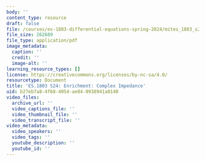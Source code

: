 ```yaml
---
body: ''
content_type: resource
draft: false
file: /courses/es-1803-differential-equations-spring-2024/mites_1803_s24_compleximpedance.pdf
file_size: 262689
file_type: application/pdf
image_metadata:
  caption: ''
  credit: ''
  image-alt: ''
learning_resource_types: []
license: https://creativecommons.org/licenses/by-nc-sa/4.0/
resourcetype: Document
title: 'ES.1803 S24: Enrichment: Complex Impedance'
uid: b27eb7a8-4f68-4054-ae84-0938941a0140
video_files:
  archive_url: ''
  video_captions_file: ''
  video_thumbnail_file: ''
  video_transcript_file: ''
video_metadata:
  video_speakers: ''
  video_tags: ''
  youtube_description: ''
  youtube_id: ''
---
```

